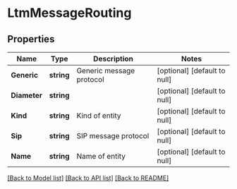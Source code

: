 # LtmMessageRouting

## Properties
Name | Type | Description | Notes
------------ | ------------- | ------------- | -------------
**Generic** | **string** | Generic message protocol | [optional] [default to null]
**Diameter** | **string** |  | [optional] [default to null]
**Kind** | **string** | Kind of entity | [optional] [default to null]
**Sip** | **string** | SIP message protocol | [optional] [default to null]
**Name** | **string** | Name of entity | [optional] [default to null]

[[Back to Model list]](../README.md#documentation-for-models) [[Back to API list]](../README.md#documentation-for-api-endpoints) [[Back to README]](../README.md)


